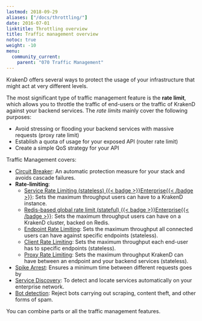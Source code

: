 ```yaml
---
lastmod: 2018-09-29
aliases: ["/docs/throttling/"]
date: 2016-07-01
linktitle: Throttling overview
title: Traffic management overview
notoc: true
weight: -10
menu:
  community_current:
    parent: "070 Traffic Management"
---
```

KrakenD offers several ways to protect the usage of your infrastructure that might act at very different levels.

The most significant type of traffic management feature is the **rate limit**, which allows you to throttle the traffic of end-users or the traffic of KrakenD against your backend services. The *rate limits* mainly cover the following purposes:

- Avoid stressing or flooding your backend services with massive requests (proxy rate limit)
- Establish a quota of usage for your exposed API (router rate limit)
- Create a simple QoS strategy for your API

Traffic Management covers:

- [Circuit Breaker](/docs/backends/circuit-breaker/): An automatic protection measure for your stack and avoids cascade failures.
- **Rate-limiting**:
  - [Service Rate Limiting (stateless) {{< badge >}}Enterprise{{< /badge >}}](/docs/enterprise/service-settings/service-rate-limit/): Sets the maximum throughput users can have to a KrakenD instance.
  - [Redis-based global rate limit (stateful) {{< badge >}}Enterprise{{< /badge >}}](/docs/enterprise/throttling/global-rate-limit/): Sets the maximum throughput users can have on a KrakenD cluster, backed on Redis.
  - [Endpoint Rate Limiting](/docs/endpoints/rate-limit/): Sets the maximum throughput all connected users can have against specific endpoints (stateless).
  - [Client Rate Limiting](/docs/endpoints/rate-limit/): Sets the maximum throughput each end-user has to specific endpoints (stateless).
  - [Proxy Rate Limiting](/docs/backends/rate-limit/): Sets the maximum throughput KrakenD can have between an endpoint and your backend services (stateless).
- [Spike Arrest](/docs/throttling/spike-arrest/): Ensures a minimum time between different requests goes by
- [Service Discovery](/docs/backends/service-discovery/): To detect and locate services automatically on your enterprise network.
- [Bot detection](/docs/throttling/botdetector/): Reject bots carrying out scraping, content theft, and other forms of spam.

You can combine parts or all the traffic management features.
